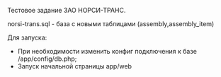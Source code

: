 Тестовое задание ЗАО НОРСИ-ТРАНС.

norsi-trans.sql - база с новыми таблицами (assembly,assembly_item)

Для запуска: 
-   При необходимости изменить конфиг подключения к базе /app/config/db.php;
-   Запуск начальной страницы app/web
